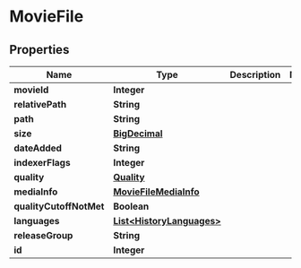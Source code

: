 # MovieFile

## Properties
Name | Type | Description | Notes
------------ | ------------- | ------------- | -------------
**movieId** | **Integer** |  | 
**relativePath** | **String** |  | 
**path** | **String** |  | 
**size** | [**BigDecimal**](BigDecimal.md) |  | 
**dateAdded** | **String** |  | 
**indexerFlags** | **Integer** |  | 
**quality** | [**Quality**](Quality.md) |  | 
**mediaInfo** | [**MovieFileMediaInfo**](MovieFileMediaInfo.md) |  | 
**qualityCutoffNotMet** | **Boolean** |  | 
**languages** | [**List&lt;HistoryLanguages&gt;**](HistoryLanguages.md) |  | 
**releaseGroup** | **String** |  | 
**id** | **Integer** |  | 
